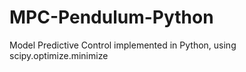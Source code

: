 # MPC-Pendulum-Python
Model Predictive Control implemented in Python, using scipy.optimize.minimize
